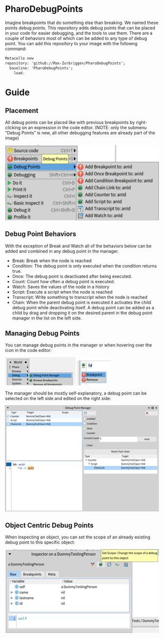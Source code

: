 # PharoDebugPoints

Imagine breakpoints that do something else than breaking. We named these points debug points. This repository adds debug points that can be placed in your code for easier debugging, and the tools to use them. There are a couple of behaviors most of which can be added to any type of debug point. You can add this repository to your image with the followng command:

  ```Smalltalk
Metacello new
  repository: 'github://Max-Zurbriggen/PharoDebugPoints';
    baseline: 'PharoDebugPoints';
      load.
```

# Guide

## Placement

All debug points can be placed like with previous breakpoints by right-clicking on an expression in the code editor.
(NOTE: only the submenu “Debug Points” is new, all other debugging features are already part of the image)

![Menu](/pictures/debugPointMenuV2.png)

## Debug Point Behaviors
With the exception of Break and Watch all of the behaviors below can be added and combined in any debug point in the manager.

- Break: 	Break when the node is reached
- Condition:	The debug point is only executed when the condition returns true.
- Once:		The debug point is deactivated after being executed.
- Count: 	Count how often a debug point is executed.
- Watch: 		Saves the values of the node in a history
- Script: 		Execute a script when the node is reached
- Transcript:	Write something to transcript when the node is reached
- Chain:  When the parent debug point is executed it activates the child debug point while deactivating itself. A debug point can be added as a child by drag and dropping it on the desired parent in the debug point manager in the list on the left side.

## Managing Debug Points
You can manage debug points in the manager or when hovering over the icon in the code editor:

![Menu](/pictures/worldMenu.png)
![Menu](/pictures/iconHoverOptions.png)

The manager should be mostly self-explanatory, a debug point can be selected on the left side and edited on the right side:

![Menu](/pictures/managerWithChain.png)

## Object Centric Debug Points

When inspecting an object, you can set the scope of an already existing debug point to this specific object:

![Menu](/pictures/scopeButton.png)
